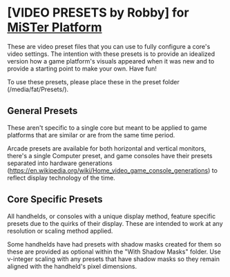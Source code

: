 # [VIDEO PRESETS by Robby] for [MiSTer Platform](https://github.com/MiSTer-devel/Main_MiSTer/wiki)
These are video preset files that you can use to fully configure a core's video settings. The intention with these presets is to provide an idealized version how a game platform's visuals appeared when it was new and to provide a starting point to make your own. Have fun!

To use these presets, please place these in the preset folder (/media/fat/Presets/).


## General Presets
These aren't specific to a single core but meant to be applied to game platforms that are similar or are from the same time period.

Arcade presets are available for both horizontal and vertical monitors, there's a single Computer preset, and game consoles have their presets separated into hardware generations (https://en.wikipedia.org/wiki/Home_video_game_console_generations) to reflect display technology of the time.


## Core Specific Presets
All handhelds, or consoles with a unique display method, feature specific presets due to the quirks of their display. These are intended to work at any resolution or scaling method applied.

Some handhelds have had presets with shadow masks created for them so these are provided as optional within the "With Shadow Masks" folder. Use v-integer scaling with any presets that have shadow masks so they remain aligned with the handheld's pixel dimensions.